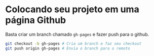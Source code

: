 Colocando seu projeto em uma página Github
==================================================

Basta criar um branch chamado `gh-pages` e fazer push para o github.

```sh
git checkout -b gh-pages # Cria um branch e faz seu checkout
git push origin gh-pages # Envia o branch para o remoto
```
